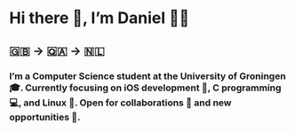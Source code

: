 # Hi there 👋, I’m Daniel 🧑‍💻
## 🇬🇧 -> 🇶🇦 -> 🇳🇱
### I’m a Computer Science student at the University of Groningen 🎓. Currently focusing on iOS development 📱, C programming 💻, and Linux 🐧. Open for collaborations 🤝 and new opportunities 💼.
